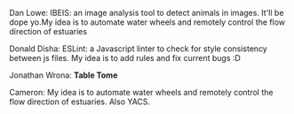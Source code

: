 
Dan Lowe: IBEIS: an image analysis tool to detect animals in images. It'll be dope yo.My idea is to automate water wheels and remotely control the flow direction of estuaries

Donald Disha: ESLint: a Javascript linter to check for style consistency between js files. My idea is to add rules and fix current bugs :D

Jonathan Wrona: **Table Tome**

Cameron: My idea is to automate water wheels and remotely control the flow direction of estuaries. Also YACS.

